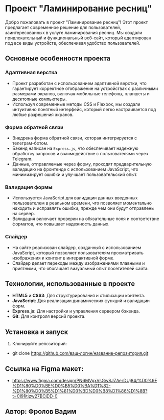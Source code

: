 # Проект "Ламинирование ресниц"

Добро пожаловать в проект "Ламинирование ресниц"! Этот проект предлагает современное решение для пользователей, заинтересованных в услуге ламинирования ресниц. Мы создали привлекательный и функциональный веб-сайт, который адаптирован под все виды устройств, обеспечивая удобство пользователей.

## Основные особенности проекта

### Адаптивная верстка

- Проект разработан с использованием адаптивной верстки, что гарантирует корректное отображение на устройствах с различными размерами экранов, включая мобильные телефоны, планшеты и десктопные компьютеры.
- Используя современные методы CSS и Flexbox, мы создали интуитивно понятный интерфейс, который легко настраивается под любые разрешения экранов.

### Форма обратной связи

- Внедрена форма обратной связи, которая интегрируется с телеграм-ботом.
- Бэкенд написан на `Express.js`, что обеспечивает надежную обработку запросов и взаимодействие с пользователями через Telegram.
- Данные, отправляемые через форму, проходят предварительную валидацию на фронтенде с использованием JavaScript, что минимизирует ошибки и улучшает пользовательский опыт.

### Валидация формы

- Используется JavaScript для валидации данных введенных пользователем в реальном времени, что позволяет моментально находить и исправлять ошибки, прежде чем они будут отправлены на сервер.
- Валидация включает проверки на обязательные поля и соответствие форматов, что повышает надежность данных.

### Слайдер

- На сайте реализован слайдер, созданный с использованием JavaScript, который позволяет пользователям просматривать изображения и контент в интерактивной форме.
- Слайдер делает переходы между изображениями плавными и приятными, что обогащает визуальный опыт посетителей сайта.

## Технологии, использованные в проекте

- **HTML5** и **CSS3**: Для структурирования и стилизации контента.
- **JavaScript**: Для реализации динамических функций и валидации форм.
- **Express.js**: Для настройки и управления сервером бэкенда.
- **Git**: Для контроля версий проекта.

## Установка и запуск

1. Клонируйте репозиторий:

- git clone https://github.com/ваш-логин/название-репозитория.git

## Ссылка на Figma макет:

- https://www.figma.com/design/PN6MVgxVsGwSJZAerDUj84/%D0%9F%D1%80%D0%BE%D0%B5%D0%BA%D1%82-%D1%80%D0%B5%D1%81%D0%BD%D0%B8%D1%86%D1%8B?t=Cl91itjzw27BCjDD-0

## Автор: Фролов Вадим
